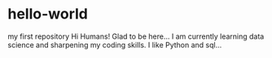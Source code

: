 # hello-world
my first repository
Hi Humans!
Glad to be here...
I am currently learning data science and sharpening my coding skills.
I like Python and sql...
